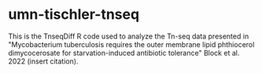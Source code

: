 # umn-tischler-tnseq
This is the TnseqDiff R code used to analyze the Tn-seq data presented in "Mycobacterium tuberculosis requires the outer membrane lipid phthiocerol dimycocerosate for starvation-induced antibiotic tolerance" Block et al. 2022 (insert citation). 
